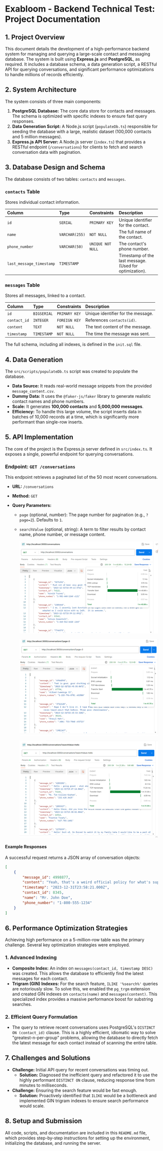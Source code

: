 # Exabloom - Backend Technical Test: Project Documentation

## 1. Project Overview

This document details the development of a high-performance backend system for managing and querying a large-scale contact and messaging database. The system is built using **Express.js** and **PostgreSQL**, as required. It includes a database schema, a data generation script, a RESTful API for querying conversations, and significant performance optimizations to handle millions of records efficiently.

## 2. System Architecture

The system consists of three main components:

1.  **PostgreSQL Database:** The core data store for contacts and messages. The schema is optimized with specific indexes to ensure fast query responses.
2.  **Data Generation Script:** A Node.js script (`populateDb.ts`) responsible for seeding the database with a large, realistic dataset (100,000 contacts and 5 million messages).
3.  **Express.js API Server:** A Node.js server (`index.ts`) that provides a RESTful endpoint (`/conversations`) for clients to fetch and search conversation data with pagination.



## 3. Database Design and Schema

The database consists of two tables: `contacts` and `messages`.

### `contacts` Table
Stores individual contact information.

| Column | Type | Constraints | Description |
| :--- | :--- | :--- | :--- |
| `id` | `SERIAL` | `PRIMARY KEY` | Unique identifier for the contact. |
| `name` | `VARCHAR(255)`| `NOT NULL` | The full name of the contact. |
| `phone_number`| `VARCHAR(50)` | `UNIQUE NOT NULL` | The contact's phone number. |
| `last_message_timestamp`| `TIMESTAMP` | | Timestamp of the last message. (Used for optimization). |

### `messages` Table
Stores all messages, linked to a contact.

| Column | Type | Constraints | Description |
| :--- | :--- | :--- | :--- |
| `id` | `BIGSERIAL` | `PRIMARY KEY` | Unique identifier for the message. |
| `contact_id` | `INTEGER` | `FOREIGN KEY` | References `contacts(id)`. |
| `content` | `TEXT` | `NOT NULL` | The text content of the message. |
| `timestamp` | `TIMESTAMP` | `NOT NULL` | The time the message was sent. |

The full schema, including all indexes, is defined in the `init.sql` file.

## 4. Data Generation

The `src/scripts/populateDb.ts` script was created to populate the database.

-   **Data Source:** It reads real-world message snippets from the provided `message_content.csv`.
-   **Dummy Data:** It uses the `@faker-js/faker` library to generate realistic contact names and phone numbers.
-   **Scale:** It generates **100,000 contacts** and **5,000,000 messages**.
-   **Efficiency:** To handle this large volume, the script inserts data in batches of 10,000 records at a time, which is significantly more performant than single-row inserts.



## 5. API Implementation

The core of the project is the Express.js server defined in `src/index.ts`. It exposes a single, powerful endpoint for querying conversations.

### Endpoint: `GET /conversations`

This endpoint retrieves a paginated list of the 50 most recent conversations.

- **URL:** `/conversations`

- **Method:** `GET`

-   **Query Parameters:**
    - `page` (optional, number): The page number for pagination (e.g., `?page=2`). Defaults to `1`.
    
    - `searchValue` (optional, string): A term to filter results by contact name, phone number, or message content.
    
      ![System Architecture Diagram](./assert/image-20251006204947120.png)
    
      ![Data Generation Process](./assert/image-20251006205248513.png)
    
      ![Query Performance: Before vs. After Optimization](./assert/image-20251006205707146.png)

#### Example Responses

A successful request returns a JSON array of conversation objects:

```json
[
    {
        "message_id": 4998877,
        "content": "Yeah, that's a weird official policy for what's supposed to be a neutral search engine! Nice chatting with you.",
        "timestamp": "2023-12-31T23:58:21.000Z",
        "contact_id": 8345,
        "name": "Mr. John Doe",
        "phone_number": "1-800-555-1234"
    }
]
```

## 6. Performance Optimization Strategies

Achieving high performance on a 5-million-row table was the primary challenge. Several key optimization strategies were employed.

### 1. Advanced Indexing

-   **Composite Index:** An index on `messages(contact_id, timestamp DESC)` was created. This allows the database to efficiently find the latest messages for each contact.
-   **Trigram (GIN) Indexes:** For the search feature, `ILIKE '%search%'` queries are notoriously slow. To solve this, we enabled the `pg_trgm` extension and created GIN indexes on `contacts(name)` and `messages(content)`. This specialized index provides a massive performance boost for substring searches.

### 2. Efficient Query Formulation

-   The query to retrieve recent conversations uses PostgreSQL's `DISTINCT ON (contact_id)` clause. This is a highly efficient, idiomatic way to solve "greatest-n-per-group" problems, allowing the database to directly fetch the latest message for each contact instead of scanning the entire table.



## 7. Challenges and Solutions

-   **Challenge:** Initial API query for recent conversations was timing out.
    -   **Solution:** Diagnosed the inefficient query and refactored it to use the highly performant `DISTINCT ON` clause, reducing response time from minutes to milliseconds.
-   **Challenge:** Ensuring the search feature would be fast enough.
    -   **Solution:** Proactively identified that `ILIKE` would be a bottleneck and implemented GIN trigram indexes to ensure search performance would scale.

## 8. Setup and Submission

All code, scripts, and documentation are included in this `README.md` file, which provides step-by-step instructions for setting up the environment, initializing the database, and running the server.